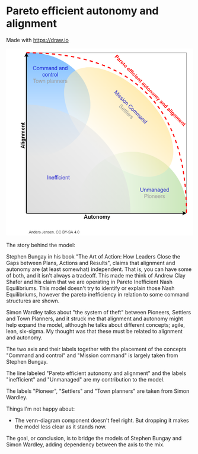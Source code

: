 # Pareto efficient autonomy and alignment

Made with https://draw.io

![drawing](https://github.com/acje/Alignment_autonomy/blob/master/Pareto%20efficient%20autonomy%20and%20alignment.png)

The story behind the model:

Stephen Bungay in his book "The Art of Action: How Leaders Close the Gaps between Plans, Actions and Results", claims that alignment and autonomy are (at least somewhat) independent. That is, you can have some of both, and it isn't always a tradeoff. This made me think of Andrew Clay Shafer and his claim that we are operating in Pareto Inefficient Nash Equilibriums. This model doesn't try to identify or explain those Nash Equilibriums, however the pareto inefficiency in relation to some command structures are shown.

Simon Wardley talks about "the system of theft" between Pioneers, Settlers and Town Planners, and it struck me that alignment and autonomy might help expand the model, although he talks about different concepts; agile, lean, six-sigma. My thought was that these must be related to alignment and autonomy.

The two axis and their labels together with the placement of the concepts "Command and control" and "Mission command" is largely taken from Stephen Bungay.

The line labeled "Pareto efficient autonomy and alignment" and the labels "inefficient" and "Unmanaged" are my contribution to the model.

The labels "Pioneer", "Settlers" and "Town planners" are taken from Simon Wardley.

Things I'm not happy about:
- The venn-diagram component doesn't feel right. But dropping it makes the model less clear as it stands now.

The goal, or conclusion, is to bridge the models of Stephen Bungay and Simon Wardley, adding dependency between the axis to the mix.
